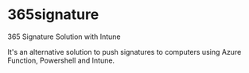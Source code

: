 # 365signature
365 Signature Solution with Intune

It's an alternative solution to push signatures to computers using Azure Function, Powershell and Intune.

